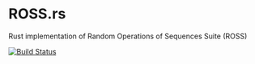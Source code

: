# ROSS.rs
Rust implementation of Random Operations of Sequences Suite (ROSS)

[![Build Status](https://travis-ci.org/lskatz/ROSS.rs.svg?branch=master)](https://travis-ci.org/lskatz/ROSS.rs)

